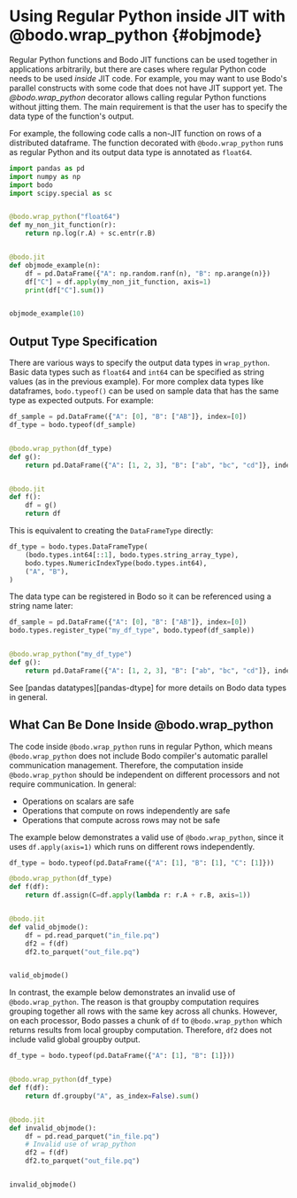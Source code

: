 # Using Regular Python inside JIT with @bodo.wrap_python {#objmode}

Regular Python functions and Bodo JIT functions can be used together in
applications arbitrarily, but there are cases where regular Python code
needs to be used *inside* JIT code. For example, you may want to use
Bodo's parallel constructs with some code that does not have JIT
support yet. The *@bodo.wrap_python* decorator allows calling regular Python functions
without jitting them. The main requirement is
that the user has to specify the data type of the function's output.

For example, the following code calls a non-JIT function on rows of a
distributed dataframe. The function decorated with `@bodo.wrap_python` runs as
regular Python and its output data type is annotated as `float64`.


``` py
import pandas as pd
import numpy as np
import bodo
import scipy.special as sc


@bodo.wrap_python("float64")
def my_non_jit_function(r):
    return np.log(r.A) + sc.entr(r.B)


@bodo.jit
def objmode_example(n):
    df = pd.DataFrame({"A": np.random.ranf(n), "B": np.arange(n)})
    df["C"] = df.apply(my_non_jit_function, axis=1)
    print(df["C"].sum())


objmode_example(10)
```


## Output Type Specification

There are various ways to specify the output data types in `wrap_python`. Basic
data types such as `float64` and `int64` can be specified as string
values (as in the previous example). For more complex data types like
dataframes, `bodo.typeof()` can be used on sample data that has the same
type as expected outputs. For example:

``` py
df_sample = pd.DataFrame({"A": [0], "B": ["AB"]}, index=[0])
df_type = bodo.typeof(df_sample)


@bodo.wrap_python(df_type)
def g():
    return pd.DataFrame({"A": [1, 2, 3], "B": ["ab", "bc", "cd"]}, index=[3, 2, 1])


@bodo.jit
def f():
    df = g()
    return df
```

This is equivalent to creating the `DataFrameType` directly:

``` py
df_type = bodo.types.DataFrameType(
    (bodo.types.int64[::1], bodo.types.string_array_type),
    bodo.types.NumericIndexType(bodo.types.int64),
    ("A", "B"),
)
```

The data type can be registered in Bodo so it can be referenced using a
string name later:

``` py
df_sample = pd.DataFrame({"A": [0], "B": ["AB"]}, index=[0])
bodo.types.register_type("my_df_type", bodo.typeof(df_sample))


@bodo.wrap_python("my_df_type")
def g():
    return pd.DataFrame({"A": [1, 2, 3], "B": ["ab", "bc", "cd"]}, index=[3, 2, 1])
```

See [pandas datatypes][pandas-dtype] for more details on
Bodo data types in general.

## What Can Be Done Inside @bodo.wrap_python

The code inside `@bodo.wrap_python` runs in regular Python,
which means `@bodo.wrap_python` does not include Bodo compiler's
automatic parallel communication management. Therefore, the computation
inside `@bodo.wrap_python` should be independent on different processors and not
require communication. In general:

-   Operations on scalars are safe
-   Operations that compute on rows independently are safe
-   Operations that compute across rows may not be safe

The example below demonstrates a valid use of `@bodo.wrap_python`, since it uses
`df.apply(axis=1)` which runs on different rows
independently. 

``` py
df_type = bodo.typeof(pd.DataFrame({"A": [1], "B": [1], "C": [1]}))

@bodo.wrap_python(df_type)
def f(df):
    return df.assign(C=df.apply(lambda r: r.A + r.B, axis=1))


@bodo.jit
def valid_objmode():
    df = pd.read_parquet("in_file.pq")
    df2 = f(df)
    df2.to_parquet("out_file.pq")


valid_objmode()
```

In contrast, the example below demonstrates an invalid use of `@bodo.wrap_python`.
The reason is that groupby computation requires grouping together
all rows with the same key across all chunks. However, on each
processor, Bodo passes a chunk of `df` to `@bodo.wrap_python` which
returns results from local groupby computation. Therefore,
`df2` does not include valid global groupby output.

``` py
df_type = bodo.typeof(pd.DataFrame({"A": [1], "B": [1]}))


@bodo.wrap_python(df_type)
def f(df):
    return df.groupby("A", as_index=False).sum()


@bodo.jit
def invalid_objmode():
    df = pd.read_parquet("in_file.pq")
    # Invalid use of wrap_python
    df2 = f(df)
    df2.to_parquet("out_file.pq")


invalid_objmode()
```

[//]: # (TODO: Uncomment when installation of prophet is resolved or a different example is produced)

[//]: # (## Groupby/Apply Object Mode Pattern)

[//]: # ()
[//]: # (ML algorithms and other complex data science computations are often)

[//]: # (called on groups of dataframe rows. Bodo supports parallelizing these)

[//]: # (computations &#40;which may not have JIT support yet&#41; using Object Mode)

[//]: # (inside `groupby/apply`. For example, the code below runs)

[//]: # ([Prophet]&#40;https://facebook.github.io/prophet/&#41; on groups of rows. This)

[//]: # (is a valid use of Object Mode since Bodo handles shuffle communication)

[//]: # (for groupby/apply and brings all rows of each group in the same local)

[//]: # (chunk. Therefore, the apply function running in Object Mode has all the)

[//]: # (data it needs.)

[//]: # ()
[//]: # (``` py)

[//]: # (import bodo)

[//]: # (import pandas as pd)

[//]: # (import numpy as np)

[//]: # ()
[//]: # (from orbit.models.dlt import DLTFull)

[//]: # ()
[//]: # (orbit_output_type = bodo.typeof&#40;pd.DataFrame&#40;{"ds": pd.date_range&#40;"2017-01-03", periods=1&#41;, "yhat": [0.0]}&#41;&#41;)

[//]: # ()
[//]: # (def run_orbit&#40;df&#41;:)

[//]: # (    m = DLTFull&#40;response_col="yhat", date_col="ds"&#41;)

[//]: # (    m.fit&#40;df&#41;)

[//]: # (    return m.predict&#40;df&#41;)

[//]: # ()
[//]: # ()
[//]: # (@bodo.jit)

[//]: # (def apply_func&#40;df&#41;:)

[//]: # (    with bodo.objmode&#40;df2=orbit_output_type&#41;:)

[//]: # (        df2 = run_orbit&#40;df&#41;)

[//]: # (    return df2)

[//]: # ()
[//]: # ()
[//]: # (@bodo.jit)

[//]: # (def f&#40;df&#41;:)

[//]: # (    df2 = df.groupby&#40;"A"&#41;.apply&#40;apply_func&#41;)

[//]: # (    return df2)

[//]: # ()
[//]: # ()
[//]: # (n = 10)

[//]: # (df = pd.DataFrame&#40;{"A": np.arange&#40;n&#41; % 3, "ds": pd.date_range&#40;"2017-01-03", periods=n&#41;, "y": np.arange&#40;n&#41;}&#41;)

[//]: # (print&#40;f&#40;df&#41;&#41;)

[//]: # (```)

[//]: # ()
